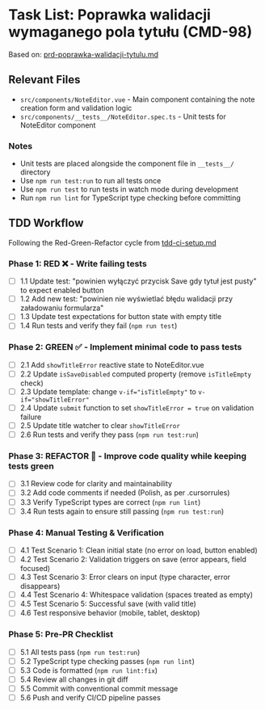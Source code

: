 # Task List: Poprawka walidacji wymaganego pola tytułu (CMD-98)

Based on: [prd-poprawka-walidacji-tytulu.md](prd-poprawka-walidacji-tytulu.md)

## Relevant Files

- `src/components/NoteEditor.vue` - Main component containing the note creation form and validation logic
- `src/components/__tests__/NoteEditor.spec.ts` - Unit tests for NoteEditor component

### Notes

- Unit tests are placed alongside the component file in `__tests__/` directory
- Use `npm run test:run` to run all tests once
- Use `npm run test` to run tests in watch mode during development
- Run `npm run lint` for TypeScript type checking before committing

## TDD Workflow

Following the Red-Green-Refactor cycle from [tdd-ci-setup.md](tdd-ci-setup.md)

### Phase 1: RED ❌ - Write failing tests

- [ ] 1.1 Update test: "powinien wyłączyć przycisk Save gdy tytuł jest pusty" to expect enabled button
- [ ] 1.2 Add new test: "powinien nie wyświetlać błędu walidacji przy załadowaniu formularza"
- [ ] 1.3 Update test expectations for button state with empty title
- [ ] 1.4 Run tests and verify they fail (`npm run test`)

### Phase 2: GREEN ✅ - Implement minimal code to pass tests

- [ ] 2.1 Add `showTitleError` reactive state to NoteEditor.vue
- [ ] 2.2 Update `isSaveDisabled` computed property (remove `isTitleEmpty` check)
- [ ] 2.3 Update template: change `v-if="isTitleEmpty"` to `v-if="showTitleError"`
- [ ] 2.4 Update `submit` function to set `showTitleError = true` on validation failure
- [ ] 2.5 Update title watcher to clear `showTitleError`
- [ ] 2.6 Run tests and verify they pass (`npm run test:run`)

### Phase 3: REFACTOR 🔄 - Improve code quality while keeping tests green

- [ ] 3.1 Review code for clarity and maintainability
- [ ] 3.2 Add code comments if needed (Polish, as per .cursorrules)
- [ ] 3.3 Verify TypeScript types are correct (`npm run lint`)
- [ ] 3.4 Run tests again to ensure still passing (`npm run test:run`)

### Phase 4: Manual Testing & Verification

- [ ] 4.1 Test Scenario 1: Clean initial state (no error on load, button enabled)
- [ ] 4.2 Test Scenario 2: Validation triggers on save (error appears, field focused)
- [ ] 4.3 Test Scenario 3: Error clears on input (type character, error disappears)
- [ ] 4.4 Test Scenario 4: Whitespace validation (spaces treated as empty)
- [ ] 4.5 Test Scenario 5: Successful save (with valid title)
- [ ] 4.6 Test responsive behavior (mobile, tablet, desktop)

### Phase 5: Pre-PR Checklist

- [ ] 5.1 All tests pass (`npm run test:run`)
- [ ] 5.2 TypeScript type checking passes (`npm run lint`)
- [ ] 5.3 Code is formatted (`npm run lint:fix`)
- [ ] 5.4 Review all changes in git diff
- [ ] 5.5 Commit with conventional commit message
- [ ] 5.6 Push and verify CI/CD pipeline passes

